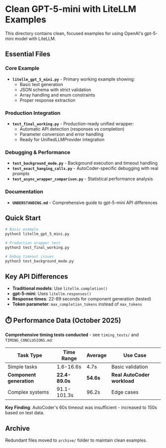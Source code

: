 # Clean GPT-5-mini with LiteLLM Examples

This directory contains clean, focused examples for using OpenAI's gpt-5-mini model with LiteLLM.

## Essential Files

### Core Example
- **`litellm_gpt_5_mini.py`** - Primary working example showing:
  - Basic text generation
  - JSON schema with strict validation
  - Array handling and enum constraints
  - Proper response extraction

### Production Integration
- **`test_final_working.py`** - Production-ready unified wrapper:
  - Automatic API detection (responses vs completion)
  - Parameter conversion and error handling
  - Ready for UnifiedLLMProvider integration

### Debugging & Performance
- **`test_background_mode.py`** - Background execution and timeout handling
- **`test_exact_hanging_calls.py`** - AutoCoder-specific debugging with real prompts
- **`test_async_wrapper_comparison.py`** - Statistical performance analysis

### Documentation
- **`UNDERSTANDING.md`** - Comprehensive guide to gpt-5-mini API differences

## Quick Start

```bash
# Basic example
python3 litellm_gpt_5_mini.py

# Production wrapper test
python3 test_final_working.py

# Debug timeout issues
python3 test_background_mode.py
```

## Key API Differences

- **Traditional models**: Use `litellm.completion()`
- **gpt-5-mini**: Uses `litellm.responses()`
- **Response times**: 22-89 seconds for component generation (tested)
- **Token parameter**: `max_completion_tokens` instead of `max_tokens`

## ⏱️ **Performance Data (October 2025)**

**Comprehensive timing tests conducted** - see `timing_tests/` and `TIMING_CONCLUSIONS.md`:

| Task Type | Time Range | Average | Use Case |
|-----------|------------|---------|----------|
| Simple tasks | 1.6-16.6s | 4.7s | Basic validation |
| **Component generation** | **22.4-89.0s** | **54.6s** | **Real AutoCoder workload** |
| Complex systems | 91.1-101.3s | 96.2s | Edge cases |

**Key Finding**: AutoCoder's 60s timeout was insufficient - increased to 150s based on test data.

## Archive

Redundant files moved to `archive/` folder to maintain clean examples.